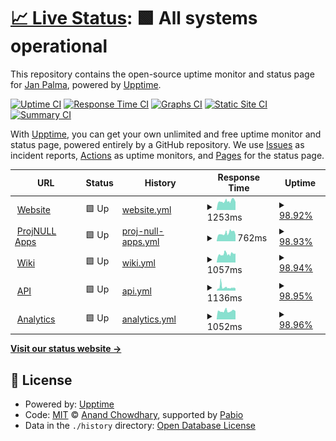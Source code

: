 # [📈 Live Status](https://status.janpalma.cz): <!--live status--> **🟩 All systems operational**

This repository contains the open-source uptime monitor and status page for [Jan Palma](https://janpalma.cz), powered by [Upptime](https://github.com/upptime/upptime).

[![Uptime CI](https://github.com/mobilex1122/status/workflows/Uptime%20CI/badge.svg)](https://github.com/mobilex1122/status/actions?query=workflow%3A%22Uptime+CI%22)
[![Response Time CI](https://github.com/mobilex1122/status/workflows/Response%20Time%20CI/badge.svg)](https://github.com/mobilex1122/status/actions?query=workflow%3A%22Response+Time+CI%22)
[![Graphs CI](https://github.com/mobilex1122/status/workflows/Graphs%20CI/badge.svg)](https://github.com/mobilex1122/status/actions?query=workflow%3A%22Graphs+CI%22)
[![Static Site CI](https://github.com/mobilex1122/status/workflows/Static%20Site%20CI/badge.svg)](https://github.com/mobilex1122/status/actions?query=workflow%3A%22Static+Site+CI%22)
[![Summary CI](https://github.com/mobilex1122/status/workflows/Summary%20CI/badge.svg)](https://github.com/mobilex1122/status/actions?query=workflow%3A%22Summary+CI%22)

With [Upptime](https://upptime.js.org), you can get your own unlimited and free uptime monitor and status page, powered entirely by a GitHub repository. We use [Issues](https://github.com/mobilex1122/status/issues) as incident reports, [Actions](https://github.com/mobilex1122/status/actions) as uptime monitors, and [Pages](https://status.janpalma.cz) for the status page.

<!--start: status pages-->
<!-- This summary is generated by Upptime (https://github.com/upptime/upptime) -->
<!-- Do not edit this manually, your changes will be overwritten -->
<!-- prettier-ignore -->
| URL | Status | History | Response Time | Uptime |
| --- | ------ | ------- | ------------- | ------ |
| <img alt="" src="https://icons.duckduckgo.com/ip3/janpalma.cz.ico" height="13"> [Website](https://janpalma.cz) | 🟩 Up | [website.yml](https://github.com/mobilex1122/status/commits/HEAD/history/website.yml) | <details><summary><img alt="Response time graph" src="./graphs/website/response-time-week.png" height="20"> 1253ms</summary><br><a href="https://status.janpalma.cz/history/website"><img alt="Response time 1283" src="https://img.shields.io/endpoint?url=https%3A%2F%2Fraw.githubusercontent.com%2Fmobilex1122%2Fstatus%2FHEAD%2Fapi%2Fwebsite%2Fresponse-time.json"></a><br><a href="https://status.janpalma.cz/history/website"><img alt="24-hour response time 1323" src="https://img.shields.io/endpoint?url=https%3A%2F%2Fraw.githubusercontent.com%2Fmobilex1122%2Fstatus%2FHEAD%2Fapi%2Fwebsite%2Fresponse-time-day.json"></a><br><a href="https://status.janpalma.cz/history/website"><img alt="7-day response time 1253" src="https://img.shields.io/endpoint?url=https%3A%2F%2Fraw.githubusercontent.com%2Fmobilex1122%2Fstatus%2FHEAD%2Fapi%2Fwebsite%2Fresponse-time-week.json"></a><br><a href="https://status.janpalma.cz/history/website"><img alt="30-day response time 1289" src="https://img.shields.io/endpoint?url=https%3A%2F%2Fraw.githubusercontent.com%2Fmobilex1122%2Fstatus%2FHEAD%2Fapi%2Fwebsite%2Fresponse-time-month.json"></a><br><a href="https://status.janpalma.cz/history/website"><img alt="1-year response time 1283" src="https://img.shields.io/endpoint?url=https%3A%2F%2Fraw.githubusercontent.com%2Fmobilex1122%2Fstatus%2FHEAD%2Fapi%2Fwebsite%2Fresponse-time-year.json"></a></details> | <details><summary><a href="https://status.janpalma.cz/history/website">98.92%</a></summary><a href="https://status.janpalma.cz/history/website"><img alt="All-time uptime 98.42%" src="https://img.shields.io/endpoint?url=https%3A%2F%2Fraw.githubusercontent.com%2Fmobilex1122%2Fstatus%2FHEAD%2Fapi%2Fwebsite%2Fuptime.json"></a><br><a href="https://status.janpalma.cz/history/website"><img alt="24-hour uptime 98.87%" src="https://img.shields.io/endpoint?url=https%3A%2F%2Fraw.githubusercontent.com%2Fmobilex1122%2Fstatus%2FHEAD%2Fapi%2Fwebsite%2Fuptime-day.json"></a><br><a href="https://status.janpalma.cz/history/website"><img alt="7-day uptime 98.92%" src="https://img.shields.io/endpoint?url=https%3A%2F%2Fraw.githubusercontent.com%2Fmobilex1122%2Fstatus%2FHEAD%2Fapi%2Fwebsite%2Fuptime-week.json"></a><br><a href="https://status.janpalma.cz/history/website"><img alt="30-day uptime 98.21%" src="https://img.shields.io/endpoint?url=https%3A%2F%2Fraw.githubusercontent.com%2Fmobilex1122%2Fstatus%2FHEAD%2Fapi%2Fwebsite%2Fuptime-month.json"></a><br><a href="https://status.janpalma.cz/history/website"><img alt="1-year uptime 98.42%" src="https://img.shields.io/endpoint?url=https%3A%2F%2Fraw.githubusercontent.com%2Fmobilex1122%2Fstatus%2FHEAD%2Fapi%2Fwebsite%2Fuptime-year.json"></a></details>
| <img alt="" src="https://icons.duckduckgo.com/ip3/apps.projnull.eu.ico" height="13"> [ProjNULL Apps](https://apps.projnull.eu) | 🟩 Up | [proj-null-apps.yml](https://github.com/mobilex1122/status/commits/HEAD/history/proj-null-apps.yml) | <details><summary><img alt="Response time graph" src="./graphs/proj-null-apps/response-time-week.png" height="20"> 762ms</summary><br><a href="https://status.janpalma.cz/history/proj-null-apps"><img alt="Response time 749" src="https://img.shields.io/endpoint?url=https%3A%2F%2Fraw.githubusercontent.com%2Fmobilex1122%2Fstatus%2FHEAD%2Fapi%2Fproj-null-apps%2Fresponse-time.json"></a><br><a href="https://status.janpalma.cz/history/proj-null-apps"><img alt="24-hour response time 763" src="https://img.shields.io/endpoint?url=https%3A%2F%2Fraw.githubusercontent.com%2Fmobilex1122%2Fstatus%2FHEAD%2Fapi%2Fproj-null-apps%2Fresponse-time-day.json"></a><br><a href="https://status.janpalma.cz/history/proj-null-apps"><img alt="7-day response time 762" src="https://img.shields.io/endpoint?url=https%3A%2F%2Fraw.githubusercontent.com%2Fmobilex1122%2Fstatus%2FHEAD%2Fapi%2Fproj-null-apps%2Fresponse-time-week.json"></a><br><a href="https://status.janpalma.cz/history/proj-null-apps"><img alt="30-day response time 755" src="https://img.shields.io/endpoint?url=https%3A%2F%2Fraw.githubusercontent.com%2Fmobilex1122%2Fstatus%2FHEAD%2Fapi%2Fproj-null-apps%2Fresponse-time-month.json"></a><br><a href="https://status.janpalma.cz/history/proj-null-apps"><img alt="1-year response time 749" src="https://img.shields.io/endpoint?url=https%3A%2F%2Fraw.githubusercontent.com%2Fmobilex1122%2Fstatus%2FHEAD%2Fapi%2Fproj-null-apps%2Fresponse-time-year.json"></a></details> | <details><summary><a href="https://status.janpalma.cz/history/proj-null-apps">98.93%</a></summary><a href="https://status.janpalma.cz/history/proj-null-apps"><img alt="All-time uptime 99.20%" src="https://img.shields.io/endpoint?url=https%3A%2F%2Fraw.githubusercontent.com%2Fmobilex1122%2Fstatus%2FHEAD%2Fapi%2Fproj-null-apps%2Fuptime.json"></a><br><a href="https://status.janpalma.cz/history/proj-null-apps"><img alt="24-hour uptime 98.89%" src="https://img.shields.io/endpoint?url=https%3A%2F%2Fraw.githubusercontent.com%2Fmobilex1122%2Fstatus%2FHEAD%2Fapi%2Fproj-null-apps%2Fuptime-day.json"></a><br><a href="https://status.janpalma.cz/history/proj-null-apps"><img alt="7-day uptime 98.93%" src="https://img.shields.io/endpoint?url=https%3A%2F%2Fraw.githubusercontent.com%2Fmobilex1122%2Fstatus%2FHEAD%2Fapi%2Fproj-null-apps%2Fuptime-week.json"></a><br><a href="https://status.janpalma.cz/history/proj-null-apps"><img alt="30-day uptime 99.26%" src="https://img.shields.io/endpoint?url=https%3A%2F%2Fraw.githubusercontent.com%2Fmobilex1122%2Fstatus%2FHEAD%2Fapi%2Fproj-null-apps%2Fuptime-month.json"></a><br><a href="https://status.janpalma.cz/history/proj-null-apps"><img alt="1-year uptime 99.20%" src="https://img.shields.io/endpoint?url=https%3A%2F%2Fraw.githubusercontent.com%2Fmobilex1122%2Fstatus%2FHEAD%2Fapi%2Fproj-null-apps%2Fuptime-year.json"></a></details>
| <img alt="" src="https://icons.duckduckgo.com/ip3/wiki.janpalma.cz.ico" height="13"> [Wiki](https://wiki.janpalma.cz) | 🟩 Up | [wiki.yml](https://github.com/mobilex1122/status/commits/HEAD/history/wiki.yml) | <details><summary><img alt="Response time graph" src="./graphs/wiki/response-time-week.png" height="20"> 1057ms</summary><br><a href="https://status.janpalma.cz/history/wiki"><img alt="Response time 1343" src="https://img.shields.io/endpoint?url=https%3A%2F%2Fraw.githubusercontent.com%2Fmobilex1122%2Fstatus%2FHEAD%2Fapi%2Fwiki%2Fresponse-time.json"></a><br><a href="https://status.janpalma.cz/history/wiki"><img alt="24-hour response time 1109" src="https://img.shields.io/endpoint?url=https%3A%2F%2Fraw.githubusercontent.com%2Fmobilex1122%2Fstatus%2FHEAD%2Fapi%2Fwiki%2Fresponse-time-day.json"></a><br><a href="https://status.janpalma.cz/history/wiki"><img alt="7-day response time 1057" src="https://img.shields.io/endpoint?url=https%3A%2F%2Fraw.githubusercontent.com%2Fmobilex1122%2Fstatus%2FHEAD%2Fapi%2Fwiki%2Fresponse-time-week.json"></a><br><a href="https://status.janpalma.cz/history/wiki"><img alt="30-day response time 1514" src="https://img.shields.io/endpoint?url=https%3A%2F%2Fraw.githubusercontent.com%2Fmobilex1122%2Fstatus%2FHEAD%2Fapi%2Fwiki%2Fresponse-time-month.json"></a><br><a href="https://status.janpalma.cz/history/wiki"><img alt="1-year response time 1343" src="https://img.shields.io/endpoint?url=https%3A%2F%2Fraw.githubusercontent.com%2Fmobilex1122%2Fstatus%2FHEAD%2Fapi%2Fwiki%2Fresponse-time-year.json"></a></details> | <details><summary><a href="https://status.janpalma.cz/history/wiki">98.94%</a></summary><a href="https://status.janpalma.cz/history/wiki"><img alt="All-time uptime 98.51%" src="https://img.shields.io/endpoint?url=https%3A%2F%2Fraw.githubusercontent.com%2Fmobilex1122%2Fstatus%2FHEAD%2Fapi%2Fwiki%2Fuptime.json"></a><br><a href="https://status.janpalma.cz/history/wiki"><img alt="24-hour uptime 98.90%" src="https://img.shields.io/endpoint?url=https%3A%2F%2Fraw.githubusercontent.com%2Fmobilex1122%2Fstatus%2FHEAD%2Fapi%2Fwiki%2Fuptime-day.json"></a><br><a href="https://status.janpalma.cz/history/wiki"><img alt="7-day uptime 98.94%" src="https://img.shields.io/endpoint?url=https%3A%2F%2Fraw.githubusercontent.com%2Fmobilex1122%2Fstatus%2FHEAD%2Fapi%2Fwiki%2Fuptime-week.json"></a><br><a href="https://status.janpalma.cz/history/wiki"><img alt="30-day uptime 98.31%" src="https://img.shields.io/endpoint?url=https%3A%2F%2Fraw.githubusercontent.com%2Fmobilex1122%2Fstatus%2FHEAD%2Fapi%2Fwiki%2Fuptime-month.json"></a><br><a href="https://status.janpalma.cz/history/wiki"><img alt="1-year uptime 98.51%" src="https://img.shields.io/endpoint?url=https%3A%2F%2Fraw.githubusercontent.com%2Fmobilex1122%2Fstatus%2FHEAD%2Fapi%2Fwiki%2Fuptime-year.json"></a></details>
| <img alt="" src="https://icons.duckduckgo.com/ip3/api.janpalma.cz.ico" height="13"> [API](https://api.janpalma.cz) | 🟩 Up | [api.yml](https://github.com/mobilex1122/status/commits/HEAD/history/api.yml) | <details><summary><img alt="Response time graph" src="./graphs/api/response-time-week.png" height="20"> 1136ms</summary><br><a href="https://status.janpalma.cz/history/api"><img alt="Response time 938" src="https://img.shields.io/endpoint?url=https%3A%2F%2Fraw.githubusercontent.com%2Fmobilex1122%2Fstatus%2FHEAD%2Fapi%2Fapi%2Fresponse-time.json"></a><br><a href="https://status.janpalma.cz/history/api"><img alt="24-hour response time 890" src="https://img.shields.io/endpoint?url=https%3A%2F%2Fraw.githubusercontent.com%2Fmobilex1122%2Fstatus%2FHEAD%2Fapi%2Fapi%2Fresponse-time-day.json"></a><br><a href="https://status.janpalma.cz/history/api"><img alt="7-day response time 1136" src="https://img.shields.io/endpoint?url=https%3A%2F%2Fraw.githubusercontent.com%2Fmobilex1122%2Fstatus%2FHEAD%2Fapi%2Fapi%2Fresponse-time-week.json"></a><br><a href="https://status.janpalma.cz/history/api"><img alt="30-day response time 959" src="https://img.shields.io/endpoint?url=https%3A%2F%2Fraw.githubusercontent.com%2Fmobilex1122%2Fstatus%2FHEAD%2Fapi%2Fapi%2Fresponse-time-month.json"></a><br><a href="https://status.janpalma.cz/history/api"><img alt="1-year response time 938" src="https://img.shields.io/endpoint?url=https%3A%2F%2Fraw.githubusercontent.com%2Fmobilex1122%2Fstatus%2FHEAD%2Fapi%2Fapi%2Fresponse-time-year.json"></a></details> | <details><summary><a href="https://status.janpalma.cz/history/api">98.95%</a></summary><a href="https://status.janpalma.cz/history/api"><img alt="All-time uptime 97.94%" src="https://img.shields.io/endpoint?url=https%3A%2F%2Fraw.githubusercontent.com%2Fmobilex1122%2Fstatus%2FHEAD%2Fapi%2Fapi%2Fuptime.json"></a><br><a href="https://status.janpalma.cz/history/api"><img alt="24-hour uptime 98.92%" src="https://img.shields.io/endpoint?url=https%3A%2F%2Fraw.githubusercontent.com%2Fmobilex1122%2Fstatus%2FHEAD%2Fapi%2Fapi%2Fuptime-day.json"></a><br><a href="https://status.janpalma.cz/history/api"><img alt="7-day uptime 98.95%" src="https://img.shields.io/endpoint?url=https%3A%2F%2Fraw.githubusercontent.com%2Fmobilex1122%2Fstatus%2FHEAD%2Fapi%2Fapi%2Fuptime-week.json"></a><br><a href="https://status.janpalma.cz/history/api"><img alt="30-day uptime 98.38%" src="https://img.shields.io/endpoint?url=https%3A%2F%2Fraw.githubusercontent.com%2Fmobilex1122%2Fstatus%2FHEAD%2Fapi%2Fapi%2Fuptime-month.json"></a><br><a href="https://status.janpalma.cz/history/api"><img alt="1-year uptime 97.94%" src="https://img.shields.io/endpoint?url=https%3A%2F%2Fraw.githubusercontent.com%2Fmobilex1122%2Fstatus%2FHEAD%2Fapi%2Fapi%2Fuptime-year.json"></a></details>
| <img alt="" src="https://icons.duckduckgo.com/ip3/analytics.janpalma.cz.ico" height="13"> [Analytics](https://analytics.janpalma.cz/matomo.php) | 🟩 Up | [analytics.yml](https://github.com/mobilex1122/status/commits/HEAD/history/analytics.yml) | <details><summary><img alt="Response time graph" src="./graphs/analytics/response-time-week.png" height="20"> 1052ms</summary><br><a href="https://status.janpalma.cz/history/analytics"><img alt="Response time 1033" src="https://img.shields.io/endpoint?url=https%3A%2F%2Fraw.githubusercontent.com%2Fmobilex1122%2Fstatus%2FHEAD%2Fapi%2Fanalytics%2Fresponse-time.json"></a><br><a href="https://status.janpalma.cz/history/analytics"><img alt="24-hour response time 1095" src="https://img.shields.io/endpoint?url=https%3A%2F%2Fraw.githubusercontent.com%2Fmobilex1122%2Fstatus%2FHEAD%2Fapi%2Fanalytics%2Fresponse-time-day.json"></a><br><a href="https://status.janpalma.cz/history/analytics"><img alt="7-day response time 1052" src="https://img.shields.io/endpoint?url=https%3A%2F%2Fraw.githubusercontent.com%2Fmobilex1122%2Fstatus%2FHEAD%2Fapi%2Fanalytics%2Fresponse-time-week.json"></a><br><a href="https://status.janpalma.cz/history/analytics"><img alt="30-day response time 1071" src="https://img.shields.io/endpoint?url=https%3A%2F%2Fraw.githubusercontent.com%2Fmobilex1122%2Fstatus%2FHEAD%2Fapi%2Fanalytics%2Fresponse-time-month.json"></a><br><a href="https://status.janpalma.cz/history/analytics"><img alt="1-year response time 1033" src="https://img.shields.io/endpoint?url=https%3A%2F%2Fraw.githubusercontent.com%2Fmobilex1122%2Fstatus%2FHEAD%2Fapi%2Fanalytics%2Fresponse-time-year.json"></a></details> | <details><summary><a href="https://status.janpalma.cz/history/analytics">98.96%</a></summary><a href="https://status.janpalma.cz/history/analytics"><img alt="All-time uptime 98.67%" src="https://img.shields.io/endpoint?url=https%3A%2F%2Fraw.githubusercontent.com%2Fmobilex1122%2Fstatus%2FHEAD%2Fapi%2Fanalytics%2Fuptime.json"></a><br><a href="https://status.janpalma.cz/history/analytics"><img alt="24-hour uptime 98.94%" src="https://img.shields.io/endpoint?url=https%3A%2F%2Fraw.githubusercontent.com%2Fmobilex1122%2Fstatus%2FHEAD%2Fapi%2Fanalytics%2Fuptime-day.json"></a><br><a href="https://status.janpalma.cz/history/analytics"><img alt="7-day uptime 98.96%" src="https://img.shields.io/endpoint?url=https%3A%2F%2Fraw.githubusercontent.com%2Fmobilex1122%2Fstatus%2FHEAD%2Fapi%2Fanalytics%2Fuptime-week.json"></a><br><a href="https://status.janpalma.cz/history/analytics"><img alt="30-day uptime 98.50%" src="https://img.shields.io/endpoint?url=https%3A%2F%2Fraw.githubusercontent.com%2Fmobilex1122%2Fstatus%2FHEAD%2Fapi%2Fanalytics%2Fuptime-month.json"></a><br><a href="https://status.janpalma.cz/history/analytics"><img alt="1-year uptime 98.67%" src="https://img.shields.io/endpoint?url=https%3A%2F%2Fraw.githubusercontent.com%2Fmobilex1122%2Fstatus%2FHEAD%2Fapi%2Fanalytics%2Fuptime-year.json"></a></details>

<!--end: status pages-->

[**Visit our status website →**](https://status.janpalma.cz)

## 📄 License

- Powered by: [Upptime](https://github.com/upptime/upptime)
- Code: [MIT](./LICENSE) © [Anand Chowdhary](https://anandchowdhary.com), supported by [Pabio](https://pabio.com)
- Data in the `./history` directory: [Open Database License](https://opendatacommons.org/licenses/odbl/1-0/)
